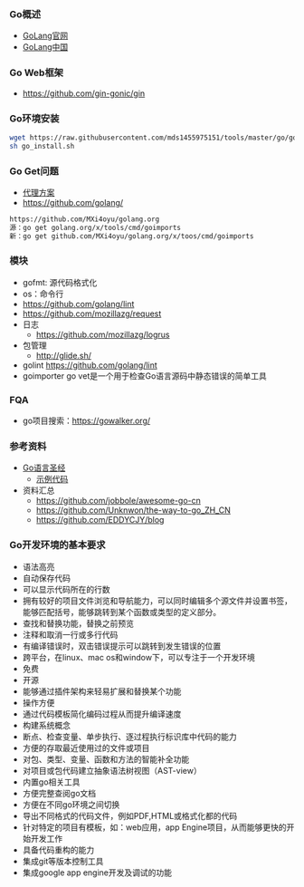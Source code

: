 ###
### Go概述
- [GoLang官网](https://golang.org/)
- [GoLang中国](https://www.golangtc.com/)

### Go Web框架
- https://github.com/gin-gonic/gin
### Go环境安装
``` bash
wget https://raw.githubusercontent.com/mds1455975151/tools/master/go/go_install.sh
sh go_install.sh
```
### Go Get问题
- [代理方案](https://blog.csdn.net/wdy_yx/article/details/53045084)
- https://github.com/golang/

``` bash
https://github.com/MXi4oyu/golang.org
源：go get golang.org/x/tools/cmd/goimports
新：go get github.com/MXi4oyu/golang.org/x/toos/cmd/goimports
```

### 模块
- gofmt: 源代码格式化
- os：命令行
- https://github.com/golang/lint
- https://github.com/mozillazg/request
- 日志
  - https://github.com/mozillazg/logrus
- 包管理
  - http://glide.sh/
- golint
https://github.com/golang/lint
- goimporter
go vet是一个用于检查Go语言源码中静态错误的简单工具
### FQA
- go项目搜索：https://gowalker.org/

### 参考资料
- [Go语言圣经](https://books.studygolang.com/gopl-zh/index.html)
  - [示例代码](github.com/adonovan/gopl.io/)
- 资料汇总
  - https://github.com/jobbole/awesome-go-cn
  - https://github.com/Unknwon/the-way-to-go_ZH_CN
  - https://github.com/EDDYCJY/blog
### Go开发环境的基本要求
- 语法高亮
- 自动保存代码
- 可以显示代码所在的行数
- 拥有较好的项目文件浏览和导航能力，可以同时编辑多个源文件并设置书签，能够匹配括号，能够跳转到某个函数或类型的定义部分。
- 查找和替换功能，替换之前预览
- 注释和取消一行或多行代码
- 有编译错误时，双击错误提示可以跳转到发生错误的位置
- 跨平台，在linux、mac os和window下，可以专注于一个开发环境
- 免费
- 开源
- 能够通过插件架构来轻易扩展和替换某个功能
- 操作方便
- 通过代码模板简化编码过程从而提升编译速度
- 构建系统概念
- 断点、检查变量、单步执行、逐过程执行标识库中代码的能力
- 方便的存取最近使用过的文件或项目
- 对包、类型、变量、函数和方法的智能补全功能
- 对项目或包代码建立抽象语法树视图（AST-view）
- 内置go相关工具
- 方便完整查阅go文档
- 方便在不同go环境之间切换
- 导出不同格式的代码文件，例如PDF,HTML或格式化都的代码
- 针对特定的项目有模板，如：web应用，app Engine项目，从而能够更快的开始开发工作
- 具备代码重构的能力
- 集成git等版本控制工具
- 集成google app engine开发及调试的功能

